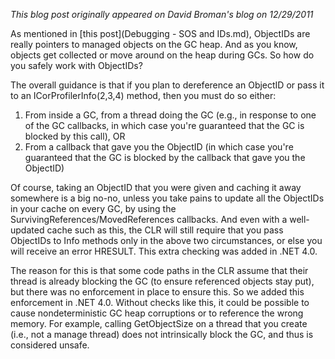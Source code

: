 *This blog post originally appeared on David Broman's blog on 12/29/2011*


As mentioned in [this post](Debugging - SOS and IDs.md), ObjectIDs are really pointers to managed objects on the GC heap.  And as you know, objects get collected or move around on the heap during GCs.  So how do you safely work with ObjectIDs?

The overall guidance is that if you plan to dereference an ObjectID or pass it to an ICorProfilerInfo(2,3,4) method, then you must do so either:

1. From inside a GC, from a thread doing the GC (e.g., in response to one of the GC callbacks, in which case you're guaranteed that the GC is blocked by this call), OR
2. From a callback that gave you the ObjectID (in which case you're guaranteed that the GC is blocked by the callback that gave you the ObjectID)

Of course, taking an ObjectID that you were given and caching it away somewhere is a big no-no, unless you take pains to update all the ObjectIDs in your cache on every GC, by using the SurvivingReferences/MovedReferences callbacks.  And even with a well-updated cache such as this, the CLR will still require that you pass ObjectIDs to Info methods only in the above two circumstances, or else you will receive an error HRESULT.  This extra checking was added in .NET 4.0.

The reason for this is that some code paths in the CLR assume that their thread is already blocking the GC (to ensure referenced objects stay put), but there was no enforcement in place to ensure this.  So we added this enforcement in .NET 4.0.  Without checks like this, it could be possible to cause nondeterministic GC heap corruptions or to reference the wrong memory.  For example, calling GetObjectSize on a thread that you create (i.e., not a manage thread) does not intrinsically block the GC, and thus is considered unsafe.

